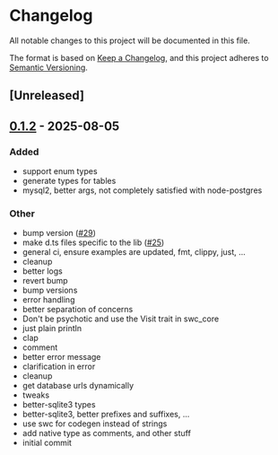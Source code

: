 # Changelog

All notable changes to this project will be documented in this file.

The format is based on [Keep a Changelog](https://keepachangelog.com/en/1.0.0/),
and this project adheres to [Semantic Versioning](https://semver.org/spec/v2.0.0.html).

## [Unreleased]

## [0.1.2](https://github.com/SorenHolstHansen/squeeel/releases/tag/v0.1.2) - 2025-08-05

### Added

- support enum types
- generate types for tables
- mysql2, better args, not completely satisfied with node-postgres

### Other

- bump version ([#29](https://github.com/SorenHolstHansen/squeeel/pull/29))
- make d.ts files specific to the lib ([#25](https://github.com/SorenHolstHansen/squeeel/pull/25))
- general ci, ensure examples are updated, fmt, clippy, just, ...
- cleanup
- better logs
- revert bump
- bump versions
- error handling
- better separation of concerns
- Don't be psychotic and use the Visit trait in swc_core
- just plain println
- clap
- comment
- better error message
- clarification in error
- cleanup
- get database urls dynamically
- tweaks
- better-sqlite3 types
- better-sqlite3, better prefixes and suffixes, ...
- use swc for codegen instead of strings
- add native type as comments, and other stuff
- initial commit
